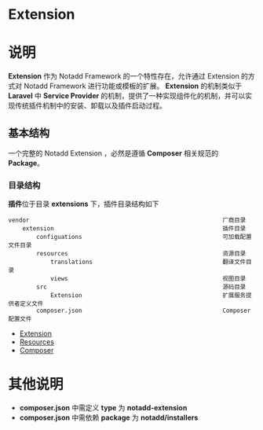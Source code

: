 # Extension

# 说明

**Extension** 作为 Notadd Framework 的一个特性存在，允许通过 Extension 的方式对 Notadd Framework 进行功能或模板的扩展。
**Extension** 的机制类似于 **Laravel** 中 **Service Provider** 的机制，提供了一种实现组件化的机制，并可以实现传统插件机制中的安装、卸载以及插件启动过程。

## 基本结构

一个完整的 Notadd Extension ，必然是遵循 **Composer** 相关规范的 **Package**。

### 目录结构

**插件**位于目录 **extensions** 下，插件目录结构如下

```
vendor                                                       厂商目录
    extension                                                插件目录
        configuations                                        可加载配置文件目录
        resources                                            资源目录
            translations                                     翻译文件目录
            views                                            视图目录
        src                                                  源码目录
            Extension                                        扩展服务提供者定义文件
        composer.json                                        Composer 配置文件
```

* [Extension](provider.md)
* [Resources](resources.md)
* [Composer](composer.md)

# 其他说明

* **composer.json** 中需定义 **type** 为 **notadd-extension**
* **composer.json** 中需依赖 **package** 为 **notadd/installers**
